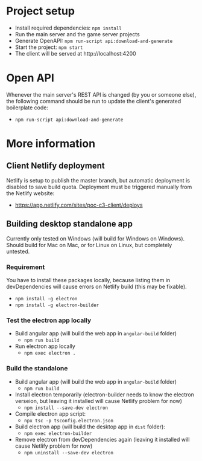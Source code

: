 # Project setup

- Install required dependencies: `npm install`
- Run the main server and the game server projects
- Generate OpenAPI: `npm run-script api:download-and-generate`
- Start the project: `npm start`
- The client will be served at http://localhost:4200

# Open API

Whenever the main server's REST API is changed (by you or someone else), the following command should be run to update the client's generated boilerplate code:

- `npm run-script api:download-and-generate`

# More information

## Client Netlify deployment

Netlify is setup to publish the master branch, but automatic deployment is disabled to save build quota. Deployment must be triggered manually from the Netlify website:

- https://app.netlify.com/sites/poc-c3-client/deploys

## Building desktop standalone app

Currently only tested on Windows (will build for Windows on Windows). Should build for Mac on Mac, or for Linux on Linux, but completely untested.

### Requirement

You have to install these packages locally, because listing them in devDependencies will cause errors on Netlify build (this may be fixable).

- `npm install -g electron`
- `npm install -g electron-builder`

### Test the electron app locally

- Build angular app (will build the web app in `angular-build` folder)
  - `npm run build`
- Run electron app locally
  - `npm exec electron .`

### Build the standalone

- Build angular app (will build the web app in `angular-build` folder)
  - `npm run build`
- Install electron temporarily (electron-builder needs to know the electron verseion, but leaving it installed will cause Netlify problem for now)
  - `npm install --save-dev electron`
- Compile electron app script:
  - `npx tsc -p tsconfig.electron.json`
- Build electron app (will build the desktop app in `dist` folder):
  - `npm exec electron-builder`
- Remove electron from devDependencies again (leaving it installed will cause Netlify problem for now)
  - `npm uninstall --save-dev electron`
